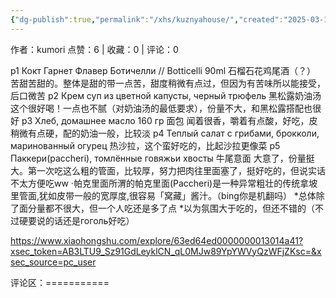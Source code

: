 ```yaml
---
{"dg-publish":true,"permalink":"/xhs/kuznyahouse/","created":"2025-03-17T22:33:23.584+08:00","updated":"2025-03-17T22:33:23.585+08:00"}
---
```


作者：kumori
点赞：6   |   收藏：0   |   评论：0

p1 Кокт Гарнет Флавер Ботичелли
// Botticelli 90ml 石榴石花鸡尾酒（？） 苦甜苦甜的。整体是甜的带一点苦，甜度稍微有点过，但因为有苦味所以能接受，后口微苦
p2 Крем суп из цветной капусты, черный трюфель 黑松露奶油汤 这个很好喝！一点也不腻（对奶油汤的最低要求），份量不大，和黑松露搭配也很好
p3 Хлеб, домашнее масло 160 гр 面包 闻着很香，嚼着有点酸，好吃，皮稍微有点硬，配的奶油一般，比较淡
p4 Теплый салат с грибами, брокколи, маринованный огурец 热沙拉，这个蛮好吃的，比起沙拉更像菜
p5 Паккери(paccheri), томлённые говяжьи хвосты 牛尾意面 大意了，份量挺大。第一次吃这么粗的管面，比较厚，努力把肉往里面塞了，挺好吃的，但说实话不太方便吃ww
·帕克里面所渭的帕克里面(Paccheri)是一种异常粗壮的传统拿坡里管面,犹如皮带一般的宽厚度,很容易「窝藏」酱汁。（bing你是机翻吗）
*总体除了面分量都不很大，但一个人吃还是多了点
*以为氛围大于吃的，但还不错的（不过硬要说的话还是гоголь好吃）

https://www.xiaohongshu.com/explore/63ed64ed0000000013014a41?xsec_token=AB3LTU9_Sz91GdLeyklCN_qL0MJw89YpYWVyQzWFjZKsc=&xsec_source=pc_user

评论区：===========

